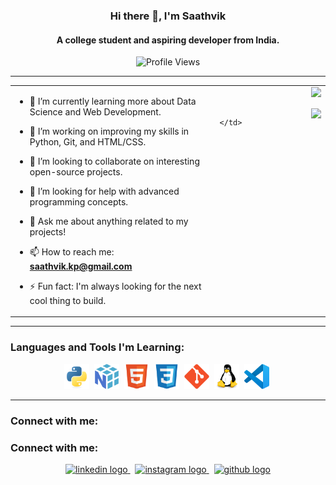 <div align="center">

  ### Hi there 👋, I'm Saathvik

  #### A college student and aspiring developer from India.

  ![Profile Views](https://komarev.com/ghpvc/?username=broskell&color=blueviolet&style=flat-square)

</div>

---

<table>
  <tr>
    <td valign="top" width="65%">

- 🌱 I’m currently learning more about Data Science and Web Development.
- 🔭 I’m working on improving my skills in Python, Git, and HTML/CSS.
- 👯 I’m looking to collaborate on interesting open-source projects.
- 🤔 I’m looking for help with advanced programming concepts.
- 💬 Ask me about anything related to my projects!
- 📫 How to reach me: **saathvik.kp@gmail.com**
- ⚡ Fun fact: I'm always looking for the next cool thing to build.

    </td>
    <td valign="top" width="35%">

<a href="https://github.com/broskell">
  <img align="right" src="https://github-readme-stats.vercel.app/api?username=broskell&show_icons=true&theme=dark&hide_border=true&rank_icon=github" />
</a>
<br><br>
<a href="https://github.com/broskell">
  <img align="right" src="https://github-readme-stats.vercel.app/api/top-langs/?username=broskell&layout=compact&theme=dark&hide_border=true" />
</a>

    </td>
  </tr>
</table>

---

### Languages and Tools I'm Learning:

<div align="center">
  <img src="https://github.com/devicons/devicon/blob/master/icons/python/python-original.svg" title="Python" alt="Python" width="40" height="40"/>&nbsp;
  <img src="https://github.com/devicons/devicon/blob/master/icons/numpy/numpy-original.svg" title="NumPy" alt="NumPy" width="40" height="40"/>&nbsp;
  <img src="https://github.com/devicons/devicon/blob/master/icons/html5/html5-original.svg" title="HTML5" alt="HTML5" width="40" height="40"/>&nbsp;
  <img src="https://github.com/devicons/devicon/blob/master/icons/css3/css3-original.svg" title="CSS3" alt="CSS3" width="40" height="40"/>&nbsp;
  <img src="https://github.com/devicons/devicon/blob/master/icons/git/git-original.svg" title="Git" alt="Git" width="40" height="40"/>&nbsp;
  <img src="https://github.com/devicons/devicon/blob/master/icons/linux/linux-original.svg" title="Linux" alt="Linux" width="40" height="40"/>&nbsp;
  <img src="https://github.com/devicons/devicon/blob/master/icons/vscode/vscode-original.svg" title="VSCode" alt="VSCode" width="40" height="40"/>&nbsp;
</div>

---

### Connect with me:

### Connect with me:

<div align="center">
  <a href="https://www.linkedin.com/in/kellampalli-saathvik-354799360/?originalSubdomain=in" target="_blank">
    <img src="https://raw.githubusercontent.com/maurodesouza/profile-readme-generator/master/src/assets/icons/social/linkedin/default.svg" width="52" height="40" alt="linkedin logo"  />
  </a>
  &nbsp; <a href="https://www.instagram.com/saathvikkellampalli" target="_blank">
    <img src="https://raw.githubusercontent.com/maurodesouza/profile-readme-generator/master/src/assets/icons/social/instagram/default.svg" width="52" height="40" alt="instagram logo" />
  </a>
  &nbsp; <a href="https://github.com/broskell" target="_blank">
    <img src="https://cdn.jsdelivr.net/gh/devicons/devicon/icons/github/github-original.svg" width="40" height="40" alt="github logo" />
  </a>
</div>


